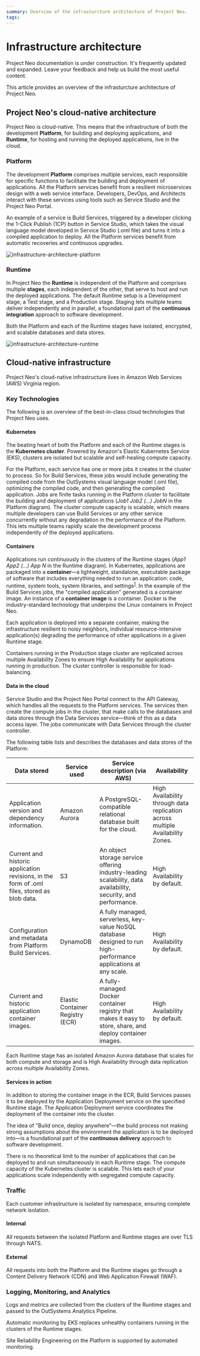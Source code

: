 ```yaml
---
summary: Overview of the infrasturcture architecture of Project Neo.
tags: 
---
```


# Infrastructure architecture

<div class="info" markdown="1">

Project Neo documentation is under construction. It's frequently updated and expanded. Leave your feedback and help us build the most useful content.

</div>

This article provides an overview of the
infrasturcture architecture of Project Neo.

## Project Neo's cloud-native architecture
Project Neo is cloud-native. This means that the infrastructure of both the development **Platform**, for building and deploying applications, and **Runtime**, for hosting and running the deployed applications, live in the cloud. 

### Platform 
The development **Platform** comprises multiple services, each responsible for specific functions to facilitate the building and deployment of applications. All the Platform services benefit from a resilient microservices design with a web service interface. Developers, DevOps, and Architects interact with these services using tools such as Service Studio and the Project Neo Portal.

An example of a service is Build Services, triggered by a developer clicking the 1-Click Publish (1CP) button in Service Studio, which takes the visual language model developed in Service Studio (.oml file) and turns it into a compiled application to deploy. All the Platform services benefit from automatic recoveries and continuous upgrades.


![infrastructure-architecture-platform](images/infrastructure-architecture-platform.png "Platform")

### Runtime
In Project Neo the **Runtime** is independent of the Platform and comprises multiple **stages**, each independent of the other, that serve to host and run the deployed applications. The default Runtime setup is a Development stage, a Test stage, and a Production stage. Staging lets multiple teams deliver independently and in parallel, a foundational part of the **continuous integration** approach to software development.

Both the Platform and each of the Runtime stages have isolated, encrypted, and scalable databases and data stores.

![infrastructure-architecture-runtime](images/infrastructure-architecture-runtime.png "Platform")

## Cloud-native infrastructure
Project Neo's cloud-native infrastructure lives in Amazon Web Services (AWS) Virginia region.

### Key Technologies
The following is an overview of the best-in-class cloud technologies that Project Neo uses.

#### Kubernetes
 The beating heart of both the Platform and each of the Runtime stages is the **Kubernetes cluster**. Powered by Amazon's Elastic Kubernetes Service (EKS), clusters are isolated but scalable and self-healing compute capacity.

For the Platform, each service has one or more jobs it creates in the cluster to process. So for Build Services, these jobs would include generating the compiled code from the OutSystems visual language model (.oml file), optimizing the compiled code, and then generating the compiled application. Jobs are finite tasks running in the Platform cluster to facilitate the building and deployment of applications (_Job1 Job2 (...) JobN_ in the Platform diagram). The cluster compute capacity is scalable, which means multiple developers can use Build Services or any other service concurrently without any degradation in the performance of the Platform. This lets multiple teams rapidly scale the development process independently of the deployed applications.

#### Containers
Applications run continuously in the clusters of the Runtime stages (_App1 App2 (...) App N_ in the Runtime diagram). In Kubernetes, applications are packaged into a **container**—a lightweight, standalone, executable package of software that includes everything needed to run an application: code, runtime, system tools, system libraries, and settings<sup>[1](https://www.docker.com/resources/what-container)</sup>. In the example of the Build Services jobs, the "compiled application" generated is a container image. An instance of a **container image** is a container. Docker is the industry-standard technology that underpins the Linux containers in Project Neo.

Each application is deployed into a separate container, making the infrastructure resilient to noisy neighbors, individual resource-intensive application(s) degrading the performance of other applications in a given Runtime stage.

Containers running in the Production stage cluster are replicated across multiple Availability Zones to ensure High Availability for applications running in production. The cluster controller is responsible for load-balancing.

#### Data in the cloud
Service Studio and the Project Neo Portal connect to the API Gateway, which handles all the requests to the Platform services. The services then create the compute jobs in the cluster, that make calls to the databases and data stores through the Data Services service—think of this as a data access layer. The jobs communicate with Data Services through the cluster controller.

The following table lists and describes the databases and data stores of the Platform: 

| Data stored | Service used | Service description (via AWS) | Availability |
| - | - | - | - |
| Application version and dependency information. | Amazon Aurora | A PostgreSQL-compatible relational database built for the cloud. | High Availability through data replication across multiple Availability Zones. |
| Current and historic application revisions, in the form of .oml files, stored as blob data. | S3 | An object storage service offering industry-leading scalability, data availability, security, and performance. | High Availability by default. |
| Configuration and metadata from Platform Build Services. | DynamoDB | A fully managed, serverless, key-value NoSQL database designed to run high-performance applications at any scale. | High Availability by default. |
| Current and historic application container images. | Elastic Container Registry (ECR) | A fully-managed Docker container registry that makes it easy to store, share, and deploy container images. | High Availability by default. |

Each Runtime stage has an isolated Amazon Aurora database that scales for both compute and storage and is High Availability through data replication across multiple Availability Zones.

#### Services in action
In addition to storing the container image in the ECR, Build Services passes it to be deployed by the Application Deployment service on the specified Runtime stage. The Application Deployment service coordinates the deployment of the container into the cluster.

The idea of "Build once, deploy anywhere"—the build process not making strong assumptions about the environment the application is to be deployed into—is a foundational part of the **continuous delivery** approach to software development.

There is no theoretical limit to the number of applications that can be deployed to and run simultaneously in each Runtime stage. The compute capacity of the Kubernetes cluster is scalable. This lets each of your applications scale independently with segregated compute capacity.

### Traffic
Each customer infrastructure is isolated by namespace, ensuring complete network isolation. 

#### Internal
All requests between the isolated Platform and Runtime stages are over TLS through NATS. 

#### External
All requests into both the Platform and the Runtime stages go through a Content Delivery Network (CDN) and Web Application Firewall (WAF).

### Logging, Monitoring, and Analytics
Logs and metrics are collected from the clusters of the Runtime stages and passed to the OutSystems Analytics Pipeline.

Automatic monitoring by EKS replaces unhealthy containers running in the clusters of the Runtime stages.

Site Reliability Engineering on the Platform is supported by automated monitoring.

